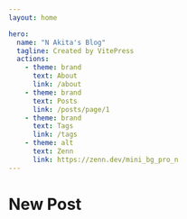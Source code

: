 ```yaml
---
layout: home

hero:
  name: "N Akita's Blog"
  tagline: Created by VitePress
  actions:
    - theme: brand
      text: About
      link: /about
    - theme: brand
      text: Posts
      link: /posts/page/1
    - theme: brand
      text: Tags
      link: /tags
    - theme: alt
      text: Zenn
      link: https://zenn.dev/mini_bg_pro_n
---
```


# New Post

<NewPosts/>